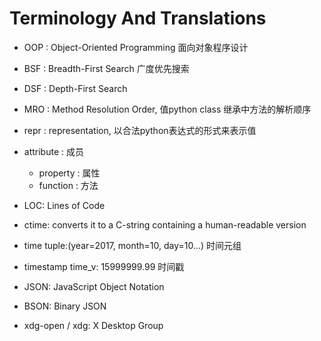 Terminology And Translations
============================


* OOP :  Object-Oriented Programming 面向对象程序设计

* BSF : Breadth-First Search 广度优先搜索

* DSF : Depth-First Search 

* MRO : Method Resolution Order, 值python class 继承中方法的解析顺序

* repr : representation, 以合法python表达式的形式来表示值

* attribute : 成员
    + property : 属性
    + function : 方法

* LOC: Lines of Code

* ctime: converts it to a C-string containing a human-readable version

* time tuple:(year=2017, month=10, day=10...) 时间元组 
* timestamp time_v: 15999999.99 时间戳

* JSON: JavaScript Object Notation
* BSON: Binary JSON


* xdg-open / xdg: X Desktop Group


<!-- vim: se ai si et ts=4 sw=4 ft=markdown ff=unix fenc=utf-8: -->
